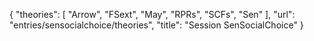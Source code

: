 {
    "theories": [
        "Arrow",
        "FSext",
        "May",
        "RPRs",
        "SCFs",
        "Sen"
    ],
    "url": "entries/sensocialchoice/theories",
    "title": "Session SenSocialChoice"
}